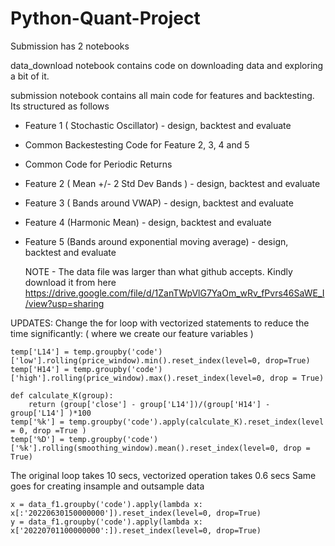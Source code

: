# Python-Quant-Project
Submission has 2 notebooks

data_download notebook contains code on downloading data and exploring a bit of it.

submission notebook contains all main code for features and backtesting. Its structured as follows

- Feature 1 ( Stochastic Oscillator) - design, backtest and evaluate 
- Common Backestesting Code for Feature 2, 3, 4 and 5
- Common Code for Periodic Returns
- Feature 2 ( Mean +/- 2 Std Dev Bands )  - design, backtest and evaluate
- Feature 3 ( Bands around VWAP) - design, backtest and evaluate
- Feature 4 (Harmonic Mean) - design, backtest and evaluate
- Feature 5 (Bands around exponential moving average) - design, backtest and evaluate

  NOTE - The data file was larger than what github accepts. Kindly download it from here https://drive.google.com/file/d/1ZanTWpVlG7YaOm_wRv_fPvrs46SaWE_I/view?usp=sharing


UPDATES: 
Change the for loop with vectorized statements to reduce the time significantly: ( where we create our feature variables )

```
temp['L14'] = temp.groupby('code')['low'].rolling(price_window).min().reset_index(level=0, drop=True)
temp['H14'] = temp.groupby('code')['high'].rolling(price_window).max().reset_index(level=0, drop = True)

def calculate_K(group):
    return (group['close'] - group['L14'])/(group['H14'] - group['L14'] )*100
temp['%k'] = temp.groupby('code').apply(calculate_K).reset_index(level = 0, drop =True )
temp['%D'] = temp.groupby('code')['%k'].rolling(smoothing_window).mean().reset_index(level=0, drop = True)

```

The original loop takes 10 secs, vectorized operation takes 0.6 secs
Same goes for creating insample and outsample data

```
x = data_f1.groupby('code').apply(lambda x: x[:'20220630150000000']).reset_index(level=0, drop=True)
y = data_f1.groupby('code').apply(lambda x: x['20220701100000000':]).reset_index(level=0, drop=True)
```
